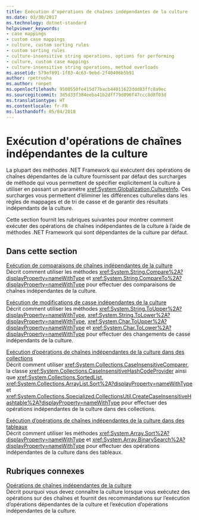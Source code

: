 ```yaml
---
title: Exécution d'opérations de chaînes indépendantes de la culture
ms.date: 03/30/2017
ms.technology: dotnet-standard
helpviewer_keywords:
- case mappings
- custom case mappings
- culture, custom sorting rules
- custom sorting rules
- culture-insensitive string operations, options for performing
- culture, custom case mappings
- culture-insensitive string operations, method overloads
ms.assetid: 579ef891-1f83-4c63-9ebd-2f40406b5b91
author: rpetrusha
ms.author: ronpet
ms.openlocfilehash: 9500550fe415d77bacb44011622ddd83ffc8a9ec
ms.sourcegitcommit: 3d5d33f384eeba41b2dff79d096f47ccc8d8f03d
ms.translationtype: HT
ms.contentlocale: fr-FR
ms.lasthandoff: 05/04/2018
---
```

# <a name="performing-culture-insensitive-string-operations"></a>Exécution d'opérations de chaînes indépendantes de la culture
La plupart des méthodes .NET Framework qui exécutent des opérations de chaînes dépendantes de la culture fournissent par défaut des surcharges de méthode qui vous permettent de spécifier explicitement la culture à utiliser en passant un paramètre <xref:System.Globalization.CultureInfo>. Ces surcharges vous permettent d’éliminer les différences culturelles dans les règles de mappages et de tri de casse et de garantir des résultats indépendants de la culture.  
  
 Cette section fournit les rubriques suivantes pour montrer comment exécuter des opérations de chaînes indépendantes de la culture à l’aide de méthodes .NET Framework qui sont dépendantes de la culture par défaut.  
  
## <a name="in-this-section"></a>Dans cette section  
 [Exécution de comparaisons de chaînes indépendantes de la culture](../../../docs/standard/globalization-localization/performing-culture-insensitive-string-comparisons.md)  
 Décrit comment utiliser les méthodes <xref:System.String.Compare%2A?displayProperty=nameWithType> et <xref:System.String.CompareTo%2A?displayProperty=nameWithType> pour effectuer des comparaisons de chaînes indépendantes de la culture.  
  
 [Exécution de modifications de casse indépendantes de la culture](../../../docs/standard/globalization-localization/performing-culture-insensitive-case-changes.md)  
 Décrit comment utiliser les méthodes <xref:System.String.ToUpper%2A?displayProperty=nameWithType>, <xref:System.String.ToLower%2A?displayProperty=nameWithType>, <xref:System.Char.ToUpper%2A?displayProperty=nameWithType> et <xref:System.Char.ToLower%2A?displayProperty=nameWithType> pour effectuer des changements de casse indépendants de la culture.  
  
 [Exécution d’opérations de chaînes indépendantes de la culture dans des collections](../../../docs/standard/globalization-localization/performing-culture-insensitive-string-operations-in-collections.md)  
 Décrit comment utiliser <xref:System.Collections.CaseInsensitiveComparer>, la classe <xref:System.Collections.CaseInsensitiveHashCodeProvider> ainsi que <xref:System.Collections.SortedList>, <xref:System.Collections.ArrayList.Sort%2A?displayProperty=nameWithType> et <xref:System.Collections.Specialized.CollectionsUtil.CreateCaseInsensitiveHashtable%2A?displayProperty=nameWithType> pour effectuer des opérations indépendantes de la culture dans des collections.  
  
 [Exécution d’opérations de chaînes indépendantes de la culture dans des tableaux](../../../docs/standard/globalization-localization/performing-culture-insensitive-string-operations-in-arrays.md)  
 Décrit comment utiliser les méthodes <xref:System.Array.Sort%2A?displayProperty=nameWithType> et <xref:System.Array.BinarySearch%2A?displayProperty=nameWithType> pour effectuer des opérations indépendantes de la culture dans des tableaux.  
  
## <a name="related-sections"></a>Rubriques connexes  
 [Opérations de chaînes indépendantes de la culture](../../../docs/standard/globalization-localization/culture-insensitive-string-operations.md)  
 Décrit pourquoi vous devez connaître la culture lorsque vous exécutez des opérations sur des chaînes et fournit des recommandations sur l’exécution d’opérations dépendantes de la culture et l’exécution d’opérations indépendantes de la culture.
